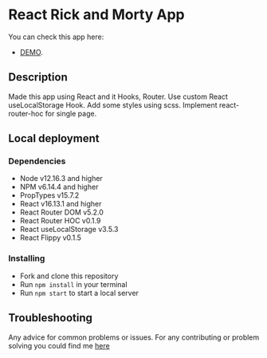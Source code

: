 # React Rick and Morty App

You can check this app here:

* [DEMO](https://bogdandobak.github.io/rick-and-morty).

## Description

Made this app using React and it Hooks, Router. Use custom React useLocalStorage Hook. Add some styles using scss. Implement react-router-hoc for single page.

## Local deployment

### Dependencies

* Node v12.16.3 and higher
* NPM v6.14.4 and higher
* PropTypes v15.7.2
* React v16.13.1 and higher
* React Router DOM v5.2.0 
* React Router HOC v0.1.9
* React useLocalStorage v3.5.3
* React Flippy v0.1.5

### Installing

* Fork and clone this repository
* Run `npm install` in your terminal
* Run `npm start` to start a local server

## Troubleshooting

Any advice for common problems or issues. For any contributing or problem solving you could find me [here](https://www.linkedin.com/in/bohdan-dobak-6a31a7198/)




